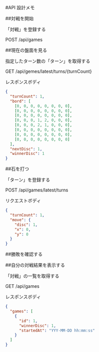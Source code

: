 #API 設計メモ

##対戦を開始

「対戦」を登録する

POST /api/games

##現在の盤面を見る

指定したターン数の「ターン」を取得する

GET /api/gemes/latest/turns/{turnCount}

レスポンスボディ

```json
{
  "turnCount": 1,
  "bord": [
    [0, 0, 0, 0, 0, 0, 0, 0],
    [0, 0, 0, 0, 0, 0, 0, 0],
    [0, 0, 0, 0, 0, 0, 0, 0],
    [0, 0, 0, 1, 2, 0, 0, 0],
    [0, 0, 0, 2, 1, 0, 0, 0],
    [0, 0, 0, 0, 0, 0, 0, 0],
    [0, 0, 0, 0, 0, 0, 0, 0],
    [0, 0, 0, 0, 0, 0, 0, 0]
  ],
  "nextDisc": 1,
  "winnerDisc": 1
}
```

##石を打つ

「ターン」を登録する

POST /api/games/latest/turns

リクエストボディ

```json
{
  "turnCount": 1,
  "move": {
    "disc": 1,
    "x": 0,
    "y": 0
  }
}
```

##勝敗を確認する

##自分の対戦結果を表示する

「対戦」の一覧を取得する

GET /api/games

レスポンスボディ

```json
{
  "games": [
    {
      "id": 1,
      "winnerDisc": 1,
      "startedAt": "YYY-MM-DD hh:mm:ss"
    }
  ]
}
```
